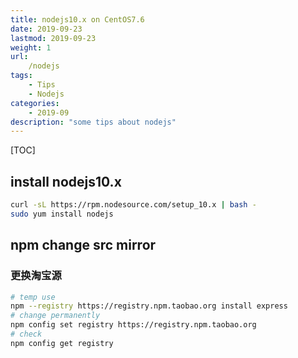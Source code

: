 ```yaml
---
title: nodejs10.x on CentOS7.6
date: 2019-09-23
lastmod: 2019-09-23 
weight: 1
url:
    /nodejs
tags:
    - Tips  
    - Nodejs
categories:
    - 2019-09
description: "some tips about nodejs"
---
```

[TOC]

## install nodejs10.x

```bash
curl -sL https://rpm.nodesource.com/setup_10.x | bash -
sudo yum install nodejs
```

## npm change src mirror

### 更换淘宝源

```bash
# temp use
npm --registry https://registry.npm.taobao.org install express
# change permanently
npm config set registry https://registry.npm.taobao.org
# check
npm config get registry
```
